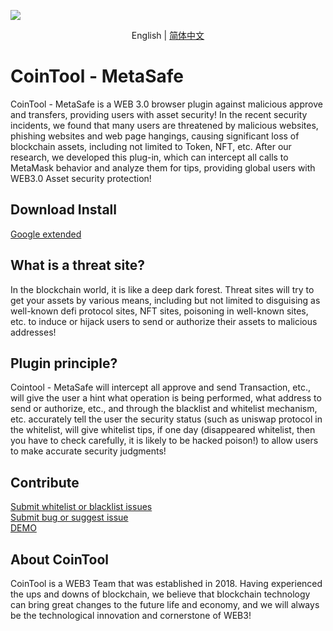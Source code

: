 ![](https://cdn.jsdelivr.net/gh/CoinTool-App/MetaSafe/doc/images/poster1.png)
<p align="center">
English | <a href="https://github.com/CoinTool-App/MetaSafe/blob/main/README_zh.md">简体中文</a>
</p>

# CoinTool - MetaSafe

CoinTool - MetaSafe is a WEB 3.0 browser plugin against malicious approve and transfers, providing users with asset security! In the recent security incidents, we found that many users are threatened by malicious websites, phishing websites and web page hangings, causing significant loss of blockchain assets, including not limited to Token, NFT, etc. After our research, we developed this plug-in, which can intercept all calls to MetaMask behavior and analyze them for tips, providing global users with WEB3.0 Asset security protection!

## Download Install 
[Google extended](https://chrome.google.com/webstore/detail/cointool-metasafe/adoeinlolcjogennbgahohnjeckanaeb)

## What is a threat site?
In the blockchain world, it is like a deep dark forest. Threat sites will try to get your assets by various means, including but not limited to disguising as well-known defi protocol sites, NFT sites, poisoning in well-known sites, etc. to induce or hijack users to send or authorize their assets to malicious addresses!

## Plugin principle?
Cointool - MetaSafe will intercept all approve and send Transaction, etc., will give the user a hint what operation is being performed, what address to send or authorize, etc., and through the blacklist and whitelist mechanism, etc. accurately tell the user the security status (such as uniswap protocol in the whitelist, will give whitelist tips, if one day (disappeared whitelist, then you have to check carefully, it is likely to be hacked poison!) to allow users to make accurate security judgments!

## Contribute

[Submit whitelist or blacklist issues](https://github.com/CoinTool-App/MetaSafe/issues/new)  
[Submit bug or suggest issue](https://github.com/CoinTool-App/MetaSafe/issues/new)  
[DEMO](https://github.com/CoinTool-App/MetaSafe/issues/2)  

## About CoinTool

CoinTool is a WEB3 Team that was established in 2018. Having experienced the ups and downs of blockchain, we believe that blockchain technology can bring great changes to the future life and economy, and we will always be the technological innovation and cornerstone of WEB3!